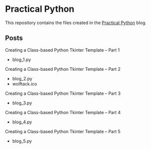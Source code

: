 # Practical Python

This repository contains the files created in the [Practical Python](https://practicalpythonnow.blogspot.com/) blog.

## Posts

Creating a Class-based Python Tkinter Template – Part 1
- blog_1.py

Creating a Class-based Python Tkinter Template – Part 2
- blog_2.py
- wolftack.ico

Creating a Class-based Python Tkinter Template – Part 3
- blog_3.py

Creating a Class-based Python Tkinter Template – Part 4
- blog_4.py

Creating a Class-based Python Tkinter Template – Part 5
- blog_5.py
